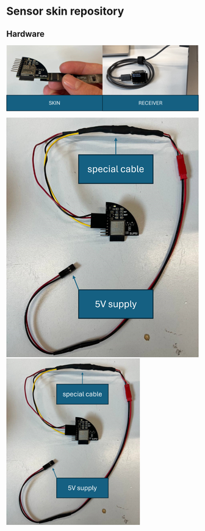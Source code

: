 # Sensor skin repository

## Hardware
![alt text](https://github.com/DavideDAlessandri/Sensor_Skin/blob/main/Skin/pic/Picture1.png?raw=true)

<img src="https://github.com/DavideDAlessandri/Sensor_Skin/blob/main/Skin/pic/Picture2.png" width="700">

<img src="https://github.com/DavideDAlessandri/Sensor_Skin/blob/main/Skin/pic/Picture2.png" width="350">